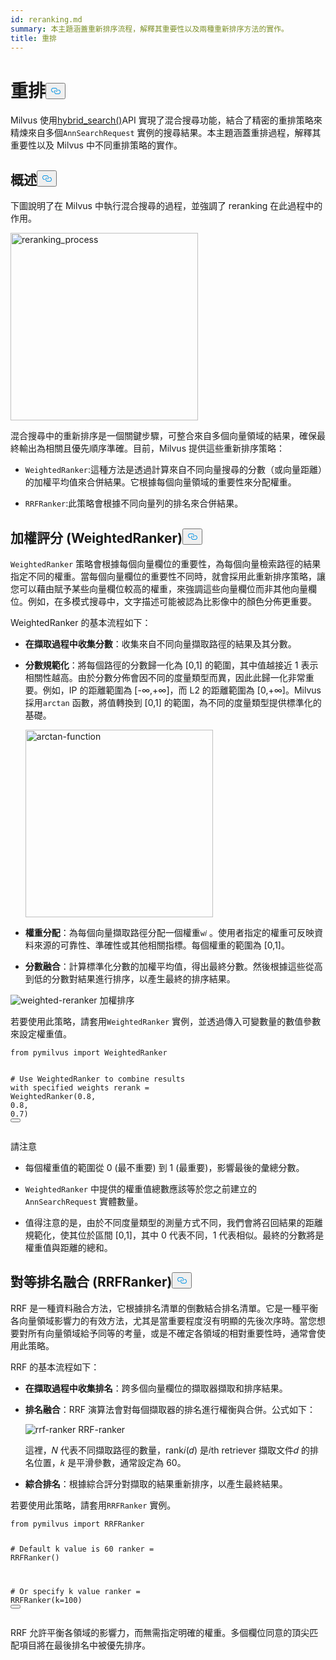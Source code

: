 ```yaml
---
id: reranking.md
summary: 本主題涵蓋重新排序流程，解釋其重要性以及兩種重新排序方法的實作。
title: 重排
---
```

<h1 id="Reranking" class="common-anchor-header">重排<button data-href="#Reranking" class="anchor-icon" translate="no">
      <svg translate="no"
        aria-hidden="true"
        focusable="false"
        height="20"
        version="1.1"
        viewBox="0 0 16 16"
        width="16"
      >
        <path
          fill="#0092E4"
          fill-rule="evenodd"
          d="M4 9h1v1H4c-1.5 0-3-1.69-3-3.5S2.55 3 4 3h4c1.45 0 3 1.69 3 3.5 0 1.41-.91 2.72-2 3.25V8.59c.58-.45 1-1.27 1-2.09C10 5.22 8.98 4 8 4H4c-.98 0-2 1.22-2 2.5S3 9 4 9zm9-3h-1v1h1c1 0 2 1.22 2 2.5S13.98 12 13 12H9c-.98 0-2-1.22-2-2.5 0-.83.42-1.64 1-2.09V6.25c-1.09.53-2 1.84-2 3.25C6 11.31 7.55 13 9 13h4c1.45 0 3-1.69 3-3.5S14.5 6 13 6z"
        ></path>
      </svg>
    </button></h1><p>Milvus 使用<a href="https://milvus.io/api-reference/pymilvus/v2.4.x/ORM/Collection/hybrid_search.md">hybrid_search()</a>API 實現了混合搜尋功能，結合了精密的重排策略來精煉來自多個<code translate="no">AnnSearchRequest</code> 實例的搜尋結果。本主題涵蓋重排過程，解釋其重要性以及 Milvus 中不同重排策略的實作。</p>
<h2 id="Overview" class="common-anchor-header">概述<button data-href="#Overview" class="anchor-icon" translate="no">
      <svg translate="no"
        aria-hidden="true"
        focusable="false"
        height="20"
        version="1.1"
        viewBox="0 0 16 16"
        width="16"
      >
        <path
          fill="#0092E4"
          fill-rule="evenodd"
          d="M4 9h1v1H4c-1.5 0-3-1.69-3-3.5S2.55 3 4 3h4c1.45 0 3 1.69 3 3.5 0 1.41-.91 2.72-2 3.25V8.59c.58-.45 1-1.27 1-2.09C10 5.22 8.98 4 8 4H4c-.98 0-2 1.22-2 2.5S3 9 4 9zm9-3h-1v1h1c1 0 2 1.22 2 2.5S13.98 12 13 12H9c-.98 0-2-1.22-2-2.5 0-.83.42-1.64 1-2.09V6.25c-1.09.53-2 1.84-2 3.25C6 11.31 7.55 13 9 13h4c1.45 0 3-1.69 3-3.5S14.5 6 13 6z"
        ></path>
      </svg>
    </button></h2><p>下圖說明了在 Milvus 中執行混合搜尋的過程，並強調了 reranking 在此過程中的作用。</p>
<p><img translate="no" src="/docs/v2.5.x/assets/multi-vector-rerank.png" alt="reranking_process" width="300"/></p>
<p>混合搜尋中的重新排序是一個關鍵步驟，可整合來自多個向量領域的結果，確保最終輸出為相關且優先順序準確。目前，Milvus 提供這些重新排序策略：</p>
<ul>
<li><p><code translate="no">WeightedRanker</code>:這種方法是透過計算來自不同向量搜尋的分數（或向量距離）的加權平均值來合併結果。它根據每個向量領域的重要性來分配權重。</p></li>
<li><p><code translate="no">RRFRanker</code>:此策略會根據不同向量列的排名來合併結果。</p></li>
</ul>
<h2 id="Weighted-Scoring-WeightedRanker" class="common-anchor-header">加權評分 (WeightedRanker)<button data-href="#Weighted-Scoring-WeightedRanker" class="anchor-icon" translate="no">
      <svg translate="no"
        aria-hidden="true"
        focusable="false"
        height="20"
        version="1.1"
        viewBox="0 0 16 16"
        width="16"
      >
        <path
          fill="#0092E4"
          fill-rule="evenodd"
          d="M4 9h1v1H4c-1.5 0-3-1.69-3-3.5S2.55 3 4 3h4c1.45 0 3 1.69 3 3.5 0 1.41-.91 2.72-2 3.25V8.59c.58-.45 1-1.27 1-2.09C10 5.22 8.98 4 8 4H4c-.98 0-2 1.22-2 2.5S3 9 4 9zm9-3h-1v1h1c1 0 2 1.22 2 2.5S13.98 12 13 12H9c-.98 0-2-1.22-2-2.5 0-.83.42-1.64 1-2.09V6.25c-1.09.53-2 1.84-2 3.25C6 11.31 7.55 13 9 13h4c1.45 0 3-1.69 3-3.5S14.5 6 13 6z"
        ></path>
      </svg>
    </button></h2><p><code translate="no">WeightedRanker</code> 策略會根據每個向量欄位的重要性，為每個向量檢索路徑的結果指定不同的權重。當每個向量欄位的重要性不同時，就會採用此重新排序策略，讓您可以藉由賦予某些向量欄位較高的權重，來強調這些向量欄位而非其他向量欄位。例如，在多模式搜尋中，文字描述可能被認為比影像中的顏色分佈更重要。</p>
<p>WeightedRanker 的基本流程如下：</p>
<ul>
<li><p><strong>在擷取過程中收集分數</strong>：收集來自不同向量擷取路徑的結果及其分數。</p></li>
<li><p><strong>分數規範化</strong>：將每個路徑的分數歸一化為 [0,1] 的範圍，其中值越接近 1 表示相關性越高。由於分數分佈會因不同的度量類型而異，因此此歸一化非常重要。例如，IP 的距離範圍為 [-∞,+∞]，而 L2 的距離範圍為 [0,+∞]。Milvus 採用<code translate="no">arctan</code> 函數，將值轉換到 [0,1] 的範圍，為不同的度量類型提供標準化的基礎。</p>
<p><img translate="no" src="/docs/v2.5.x/assets/arctan.png" alt="arctan-function" width="300"/></p></li>
<li><p><strong>權重分配</strong>：為每個向量擷取路徑分配一個權重<code translate="no">w𝑖</code> 。使用者指定的權重可反映資料來源的可靠性、準確性或其他相關指標。每個權重的範圍為 [0,1]。</p></li>
<li><p><strong>分數融合</strong>：計算標準化分數的加權平均值，得出最終分數。然後根據這些從高到低的分數對結果進行排序，以產生最終的排序結果。</p></li>
</ul>
<p>
  
   <span class="img-wrapper"> <img translate="no" src="/docs/v2.5.x//assets/weighted-reranker.png" alt="weighted-reranker" class="doc-image" id="weighted-reranker" />
   </span> <span class="img-wrapper"> <span>加權排序</span> </span></p>
<p>若要使用此策略，請套用<code translate="no">WeightedRanker</code> 實例，並透過傳入可變數量的數值參數來設定權重值。</p>
<pre><code translate="no" class="language-python"><span class="hljs-keyword">from</span> pymilvus <span class="hljs-keyword">import</span> WeightedRanker

<span class="hljs-comment"># Use WeightedRanker to combine results with specified weights</span>
rerank = WeightedRanker(<span class="hljs-number">0.8</span>, <span class="hljs-number">0.8</span>, <span class="hljs-number">0.7</span>) 
<button class="copy-code-btn"></button></code></pre>
<p>請注意</p>
<ul>
<li><p>每個權重值的範圍從 0 (最不重要) 到 1 (最重要)，影響最後的彙總分數。</p></li>
<li><p><code translate="no">WeightedRanker</code> 中提供的權重值總數應該等於您之前建立的<code translate="no">AnnSearchRequest</code> 實體數量。</p></li>
<li><p>值得注意的是，由於不同度量類型的測量方式不同，我們會將召回結果的距離規範化，使其位於區間 [0,1]，其中 0 代表不同，1 代表相似。最終的分數將是權重值與距離的總和。</p></li>
</ul>
<h2 id="Reciprocal-Rank-Fusion-RRFRanker" class="common-anchor-header">對等排名融合 (RRFRanker)<button data-href="#Reciprocal-Rank-Fusion-RRFRanker" class="anchor-icon" translate="no">
      <svg translate="no"
        aria-hidden="true"
        focusable="false"
        height="20"
        version="1.1"
        viewBox="0 0 16 16"
        width="16"
      >
        <path
          fill="#0092E4"
          fill-rule="evenodd"
          d="M4 9h1v1H4c-1.5 0-3-1.69-3-3.5S2.55 3 4 3h4c1.45 0 3 1.69 3 3.5 0 1.41-.91 2.72-2 3.25V8.59c.58-.45 1-1.27 1-2.09C10 5.22 8.98 4 8 4H4c-.98 0-2 1.22-2 2.5S3 9 4 9zm9-3h-1v1h1c1 0 2 1.22 2 2.5S13.98 12 13 12H9c-.98 0-2-1.22-2-2.5 0-.83.42-1.64 1-2.09V6.25c-1.09.53-2 1.84-2 3.25C6 11.31 7.55 13 9 13h4c1.45 0 3-1.69 3-3.5S14.5 6 13 6z"
        ></path>
      </svg>
    </button></h2><p>RRF 是一種資料融合方法，它根據排名清單的倒數結合排名清單。它是一種平衡各向量領域影響力的有效方法，尤其是當重要程度沒有明顯的先後次序時。當您想要對所有向量領域給予同等的考量，或是不確定各領域的相對重要性時，通常會使用此策略。</p>
<p>RRF 的基本流程如下：</p>
<ul>
<li><p><strong>在擷取過程中收集排名</strong>：跨多個向量欄位的擷取器擷取和排序結果。</p></li>
<li><p><strong>排名融合</strong>：RRF 演算法會對每個擷取器的排名進行權衡與合併。公式如下：</p>
<p>
  
   <span class="img-wrapper"> <img translate="no" src="/docs/v2.5.x//assets/rrf-ranker.png" alt="rrf-ranker" class="doc-image" id="rrf-ranker" />
   </span> <span class="img-wrapper"> <span>RRF-ranker</span> </span></p>
<p>這裡，𝑁 代表不同擷取路徑的數量，rank𝑖(𝑑) 是𝑖th retriever 擷取文件𝑑 的排名位置，𝑘 是平滑參數，通常設定為 60。</p></li>
<li><p><strong>綜合排名</strong>：根據綜合評分對擷取的結果重新排序，以產生最終結果。</p></li>
</ul>
<p>若要使用此策略，請套用<code translate="no">RRFRanker</code> 實例。</p>
<pre><code translate="no" class="language-python"><span class="hljs-keyword">from</span> pymilvus <span class="hljs-keyword">import</span> RRFRanker

<span class="hljs-comment"># Default k value is 60</span>
ranker = RRFRanker()

<span class="hljs-comment"># Or specify k value</span>
ranker = RRFRanker(k=<span class="hljs-number">100</span>)
<button class="copy-code-btn"></button></code></pre>
<p>RRF 允許平衡各領域的影響力，而無需指定明確的權重。多個欄位同意的頂尖匹配項目將在最後排名中被優先排序。</p>
